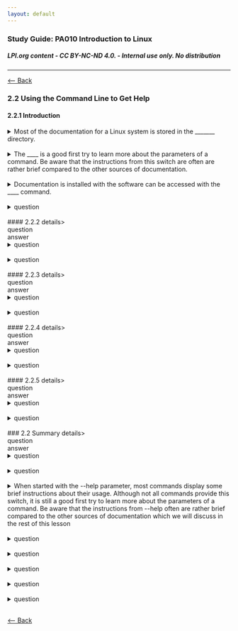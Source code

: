 ```yaml
---
layout: default
---
```

### Study Guide: PA010 Introduction to Linux 
##### *LPI.org content  - CC BY-NC-ND 4.0. - Internal use only. No distribution*
---

[<-- Back](./)

### 2.2 Using the Command Line to Get Help

#### 2.2.1 Introduction

<details>
<summary>Most  of  the  documentation for a Linux system is stored in the _______ directory.
</summary>
/usr/share/doc/
</details>
<br>

<details>
<summary>The ____ is a good first try to learn more about the parameters of a command. Be aware that the instructions from this switch are often are rather brief  compared  to  the  other  sources  of  documentation.
</summary>
--help
</details>
<br>

<details>
<summary>Documentation  is  installed with  the  software  can  be  accessed  with  the  ____  command. 
</summary>
man
</details>
<br>

<details>
<summary>question
</summary>
answer
</details>
<br>
#### 2.2.2 
details>
<summary>question
</summary>
answer
</details>
<br>

<details>
<summary>question
</summary>
answer
</details>
<br>

<details>
<summary>question
</summary>
answer
</details>
<br>
#### 2.2.3 
details>
<summary>question
</summary>
answer
</details>
<br>

<details>
<summary>question
</summary>
answer
</details>
<br>

<details>
<summary>question
</summary>
answer
</details>
<br>
#### 2.2.4 
details>
<summary>question
</summary>
answer
</details>
<br>

<details>
<summary>question
</summary>
answer
</details>
<br>

<details>
<summary>question
</summary>
answer
</details>
<br>
#### 2.2.5 
details>
<summary>question
</summary>
answer
</details>
<br>

<details>
<summary>question
</summary>
answer
</details>
<br>

<details>
<summary>question
</summary>
answer
</details>
<br>
### 2.2 Summary
details>
<summary>question
</summary>
answer
</details>
<br>

<details>
<summary>question
</summary>
answer
</details>
<br>

<details>
<summary>question
</summary>
answer
</details>
<br>


<details>
<summary>When started with the --help parameter, most commands display some brief instructions about
their usage. Although not all commands provide this switch, it is still a good first try to learn more
about the parameters of a command. Be aware that the instructions from --help often are rather
brief  compared  to  the  other  sources  of  documentation  which  we  will  discuss  in  the  rest  of  this
lesson
</summary>
answer
</details>
<br>

<details>
<summary>question
</summary>
answer
</details>
<br>

<details>
<summary>question
</summary>
answer
</details>
<br>

<details>
<summary>question
</summary>
answer
</details>
<br>

<details>
<summary>question
</summary>
answer
</details>
<br>

<details>
<summary>question
</summary>
answer
</details>
<br>

[<-- Back](./)
